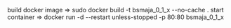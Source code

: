 build docker image => sudo docker build -t bsmaja_0_1_x --no-cache .
start container => docker run -d --restart unless-stopped -p 80:80 bsmaja_0_1_x
